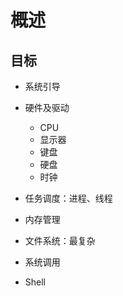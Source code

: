 # 概述

## 目标

- 系统引导

- 硬件及驱动
    - CPU
    - 显示器
    - 键盘
    - 硬盘
    - 时钟
- 任务调度：进程、线程
- 内存管理
- 文件系统：最复杂
- 系统调用
- Shell
